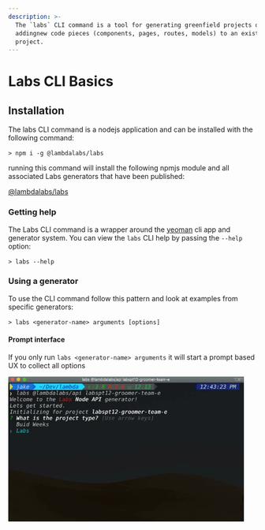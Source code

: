 ```yaml
---
description: >-
  The `labs` CLI command is a tool for generating greenfield projects or
  addingnew code pieces (components, pages, routes, models) to an existing
  project.
---
```


# Labs CLI Basics

## Installation

The labs CLI command is a nodejs application and can be installed with the following command:

```
> npm i -g @lambdalabs/labs
```

running this command will install the following npmjs module and all associated Labs generators that have been published:

[@lambdalabs/labs](https://www.npmjs.com/package/@lambdalabs/labs)

### Getting help

The Labs CLI command is a wrapper around the [yeoman](https://yeoman.io/learning/index.html) cli app and generator system. You can view the `labs` CLI help by passing the `--help` option:

```text
> labs --help
```

### Using a generator

To use the CLI command follow this pattern and look at examples from specific generators:

```text
> labs <generator-name> arguments [options]
```

#### Prompt interface

If you only run `labs <generator-name> arguments` it will start a prompt based UX to collect all options

![](../.gitbook/assets/labs-cli-spa-prompt-ux.gif)

